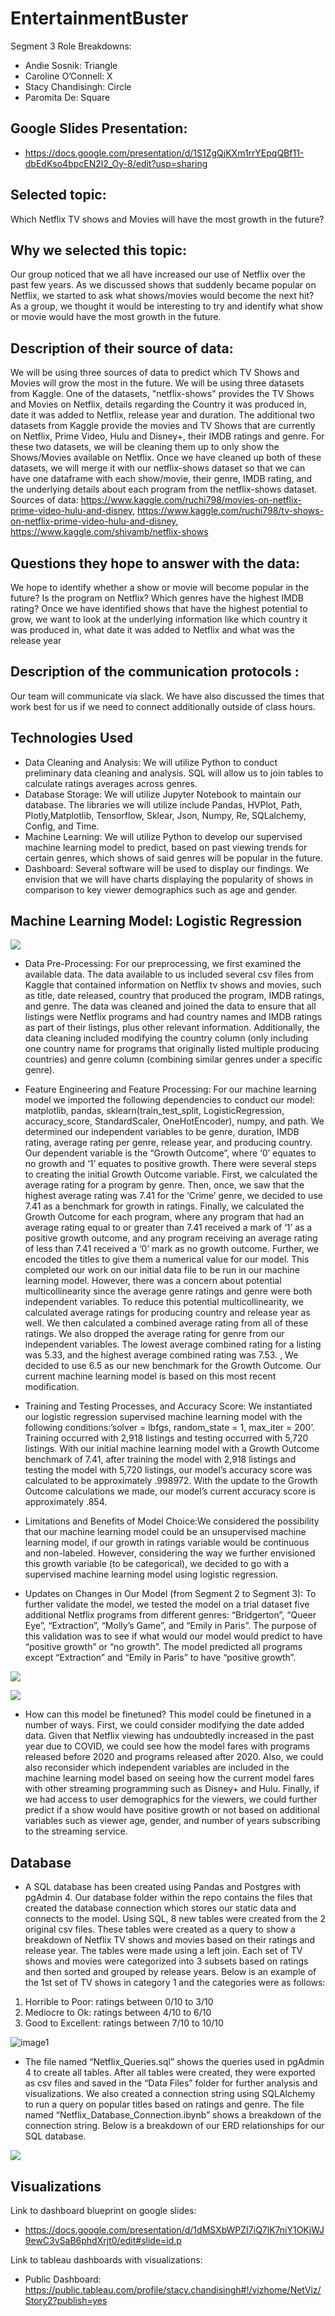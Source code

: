 # EntertainmentBuster

Segment 3 Role Breakdowns:
 - Andie Sosnik: Triangle
 - Caroline O’Connell: X
 - Stacy Chandisingh: Circle
 - Paromita De: Square


## Google Slides Presentation:

 - https://docs.google.com/presentation/d/1S1ZgQjKXm1rrYEpqQBf11-dbEdKso4bpcEN2l2_Oy-8/edit?usp=sharing

## Selected topic:
Which Netflix TV shows and Movies will have the most growth in the future?

## Why we selected this topic:
Our group noticed that we all have increased our use of Netflix over the past few years. As we discussed shows that suddenly became popular on Netflix, we started to ask what shows/movies would become the next hit? As a group, we thought it would be interesting to try and identify what show or movie would have the most growth in the future.

## Description of their source of data:
We will be using three sources of data to predict which TV Shows and Movies will grow the most in the future. We will be using three datasets from Kaggle. One of the datasets, "netflix-shows" provides the TV Shows and Movies on Netflix, details regarding the Country it was produced in, date it was added to Netflix, release year and duration. The additional two datasets from Kaggle provide the movies and TV Shows that are currently on Netflix, Prime Video, Hulu and Disney+, their IMDB ratings and genre. For these two datasets, we will be cleaning them up to only show the Shows/Movies available on Netflix. Once we have cleaned up both of these datasets, we will merge it with our netflix-shows dataset so that we can have one dataframe with each show/movie, their genre, IMDB rating, and the underlying details about each program from the netflix-shows dataset.
Sources of data: https://www.kaggle.com/ruchi798/movies-on-netflix-prime-video-hulu-and-disney, https://www.kaggle.com/ruchi798/tv-shows-on-netflix-prime-video-hulu-and-disney, https://www.kaggle.com/shivamb/netflix-shows

## Questions they hope to answer with the data:
We hope to identify whether a show or movie will become popular in the future? Is the program on Netflix? Which genres have the highest IMDB rating? Once we have identified shows that have the highest potential to grow, we want to look at the underlying information like which country it was produced in, what date it was added to Netflix and what was the release year

## Description of the communication protocols :
Our team will communicate via slack. We have also discussed the times that work best for us if we need to connect additionally outside of class hours.

## Technologies Used
 - Data Cleaning and Analysis: We will utilize Python to conduct preliminary data cleaning and analysis. SQL will allow us to join tables to calculate ratings averages across genres. 
 - Database Storage: We will utilize Jupyter Notebook to maintain our database. The libraries we will utilize include Pandas, HVPlot, Path, Plotly,Matplotlib, Tensorflow, Sklear, Json, Numpy, Re, SQLalchemy, Config, and Time. 
 - Machine Learning: We will utilize Python to develop our supervised machine learning model to predict, based on past viewing trends for certain genres, which shows of said genres will be popular in the future. 
 - Dashboard: Several software will be used to display our findings. We envision that we will have charts displaying the popularity of shows in comparison to key viewer demographics such as age and gender. 


## Machine Learning Model: Logistic Regression


![](resources/ml_diagram.png)


 - Data Pre-Processing: For our preprocessing, we first examined the available data. The data available to us included several csv files from Kaggle that contained information on Netflix tv shows and movies, such as title, date released, country that produced the program, IMDB ratings, and genre. The data was cleaned and joined the data to ensure that all listings were Netflix programs and had country names and IMDB ratings as part of their listings, plus other relevant information. Additionally, the data cleaning included modifying the country column (only including one country name for programs that originally listed multiple producing countries) and genre column (combining similar genres under a specific genre). 
 
 - Feature Engineering and Feature Processing: For our machine learning model we imported the following dependencies to conduct our model: matplotlib, pandas, sklearn(train_test_split, LogisticRegression, accuracy_score, StandardScaler, OneHotEncoder), numpy, and path. We determined our independent variables to be genre, duration, IMDB rating, average rating per genre, release year, and producing country. Our dependent variable is the “Growth Outcome”, where ‘0’ equates to no growth and ‘1’ equates to positive growth. There were several steps to creating the initial Growth Outcome variable. First, we calculated the average rating for a program by genre. Then, once, we saw that the highest average rating was 7.41 for the ‘Crime’ genre, we decided to use 7.41 as a benchmark for growth in ratings. Finally, we calculated the Growth Outcome for each program, where any program that had an average rating equal to or greater than 7.41 received a mark of ‘1’ as a positive growth outcome, and any program receiving an average rating of less than 7.41 received a ‘0’ mark as no growth outcome. Further, we encoded the titles to give them a numerical value for our model. This completed our work on our initial data file to be run in our machine learning model. However, there was a concern about potential multicollinearity since the average genre ratings and genre were both independent variables. To reduce this potential multicollinearity, we calculated average ratings for producing country and release year as well. We then calculated a combined average rating from all of these ratings. We also dropped the average rating for genre from our independent variables. The lowest average combined rating for a listing was 5.33, and the highest average combined rating was 7.53. , We decided to use 6.5 as our new benchmark for the Growth Outcome. Our current machine learning model is based on this most recent modification.


 - Training and Testing Processes, and Accuracy Score: We instantiated our logistic regression supervised machine learning model with the following conditions:’solver = lbfgs, random_state = 1, max_iter = 200’. Training occurred with 2,918 listings and testing occurred with 5,720 listings. With our initial machine learning model with a Growth Outcome benchmark of 7.41, after training the model with 2,918 listings and testing the model with 5,720 listings, our model’s accuracy score was calculated to be approximately .998972. With the update to the Growth Outcome calculations we made, our model’s current accuracy score is approximately .854.
 
 - Limitations and Benefits of Model Choice:We considered the possibility that our machine learning model could be an unsupervised machine learning model, if our growth in ratings variable would be continuous and non-labeled. However, considering the way we further envisioned this growth variable (to be categorical), we decided to go with a supervised machine learning model using logistic regression.

 - Updates on Changes in Our Model (from Segment 2 to Segment 3): To further validate the model, we tested the model on a trial dataset five additional Netflix programs from different genres: “Bridgerton”, “Queer Eye”, “Extraction”, “Molly’s Game”, and “Emily in Paris”. The purpose of this validation was to see if what would our model would predict to have “positive growth” or “no growth”. The model predicted all programs except “Extraction” and “Emily in Paris” to have “positive growth”. 

![](resources/table.png)

![](resources/model.gif)


 - How can this model be finetuned? This model could be finetuned in a number of ways. First, we could consider modifying the date added data. Given that Netflix viewing has undoubtedly increased in the past year due to COVID, we could see how the model fares with programs released before 2020 and programs released after 2020. Also, we could also reconsider which independent variables are included in the machine learning model based on seeing how the current model fares with other streaming programming such as Disney+ and Hulu. Finally, if we had access to user demographics for the viewers, we could further predict if a show would have positive growth or not based on additional variables such as viewer age, gender, and number of years subscribing to the streaming service. 


## Database

 - A SQL database has been created using Pandas and Postgres with pgAdmin 4. Our database folder within the repo contains the files that created the database connection which stores our static data and connects to the model. Using SQL, 8 new tables were created from the 2 original csv files. These tables were created as a query to show a breakdown of Netflix TV shows and movies based on their ratings and release year. The tables were made using a left join. Each set of TV shows and movies were categorized into 3 subsets based on ratings and then sorted and grouped by release years. Below is an example of the 1st set of TV shows in category 1 and the categories were as follows: 

1. Horrible to Poor: ratings between 0/10 to 3/10
2. Mediocre to Ok: ratings between 4/10 to 6/10
3. Good to Excellent: ratings between 7/10 to 10/10


![image1](resources/tv_shows_1.png)


 - The file named “Netflix_Queries.sql” shows the queries used in pgAdmin 4 to create all tables. After all tables were created, they were exported as csv files and saved in the “Data Files” folder for further analysis and visualizations. We also created a connection string using SQLAlchemy to run a query on popular titles based on ratings and genre. The file named “Netflix_Database_Connection.ibynb” shows a breakdown of the connection string. Below is a breakdown of our ERD relationships for our SQL database.
 

![](resources/ERD_Relationships.png)


## Visualizations

Link to dashboard blueprint on google slides: 
- https://docs.google.com/presentation/d/1dMSXbWPZI7iQ7lK7niY1OKjWJ9ewC3vSaB6phdXrjt0/edit#slide=id.p

Link to tableau dashboards with visualizations: 
- Public Dashboard: https://public.tableau.com/profile/stacy.chandisingh#!/vizhome/NetViz/Story2?publish=yes


